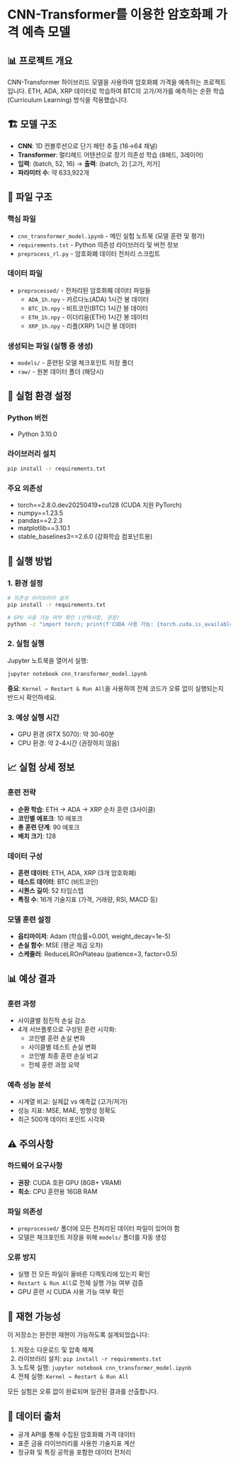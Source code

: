 # CNN-Transformer를 이용한 암호화폐 가격 예측 모델

## 📊 프로젝트 개요
CNN-Transformer 하이브리드 모델을 사용하여 암호화폐 가격을 예측하는 프로젝트입니다. ETH, ADA, XRP 데이터로 학습하여 BTC의 고가/저가를 예측하는 순환 학습(Curriculum Learning) 방식을 적용했습니다.

## 🏗️ 모델 구조
- **CNN**: 1D 컨볼루션으로 단기 패턴 추출 (16→64 채널)
- **Transformer**: 멀티헤드 어텐션으로 장기 의존성 학습 (8헤드, 3레이어)
- **입력**: (batch, 52, 16) → **출력**: (batch, 2) [고가, 저가]
- **파라미터 수**: 약 633,922개

## 📁 파일 구조

### **핵심 파일**
- `cnn_transformer_model.ipynb` - 메인 실험 노트북 (모델 훈련 및 평가)
- `requirements.txt` - Python 의존성 라이브러리 및 버전 정보
- `preprocess_rl.py` - 암호화폐 데이터 전처리 스크립트

### **데이터 파일**
- `preprocessed/` - 전처리된 암호화폐 데이터 파일들
  - `ADA_1h.npy` - 카르다노(ADA) 1시간 봉 데이터
  - `BTC_1h.npy` - 비트코인(BTC) 1시간 봉 데이터
  - `ETH_1h.npy` - 이더리움(ETH) 1시간 봉 데이터
  - `XRP_1h.npy` - 리플(XRP) 1시간 봉 데이터

### **생성되는 파일** (실행 중 생성)
- `models/` - 훈련된 모델 체크포인트 저장 폴더
- `raw/` - 원본 데이터 폴더 (해당시)

## 🔧 실험 환경 설정

### **Python 버전**
- Python 3.10.0

### **라이브러리 설치**
```bash
pip install -r requirements.txt
```

### **주요 의존성**
- torch==2.8.0.dev20250419+cu128 (CUDA 지원 PyTorch)
- numpy==1.23.5
- pandas==2.2.3
- matplotlib==3.10.1
- stable_baselines3==2.6.0 (강화학습 컴포넌트용)

## 🚀 실행 방법

### **1. 환경 설정**
```bash
# 의존성 라이브러리 설치
pip install -r requirements.txt

# GPU 사용 가능 여부 확인 (선택사항, 권장)
python -c "import torch; print(f'CUDA 사용 가능: {torch.cuda.is_available()}')"
```

### **2. 실험 실행**
Jupyter 노트북을 열어서 실행:
```bash
jupyter notebook cnn_transformer_model.ipynb
```

**중요**: `Kernel → Restart & Run All`을 사용하여 전체 코드가 오류 없이 실행되는지 반드시 확인하세요.

### **3. 예상 실행 시간**
- GPU 환경 (RTX 5070): 약 30-60분
- CPU 환경: 약 2-4시간 (권장하지 않음)

## 📈 실험 상세 정보

### **훈련 전략**
- **순환 학습**: ETH → ADA → XRP 순차 훈련 (3사이클)
- **코인별 에포크**: 10 에포크
- **총 훈련 단계**: 90 에포크
- **배치 크기**: 128

### **데이터 구성**
- **훈련 데이터**: ETH, ADA, XRP (3개 암호화폐)
- **테스트 데이터**: BTC (비트코인)
- **시퀀스 길이**: 52 타임스텝
- **특징 수**: 16개 기술지표 (가격, 거래량, RSI, MACD 등)

### **모델 훈련 설정**
- **옵티마이저**: Adam (학습률=0.001, weight_decay=1e-5)
- **손실 함수**: MSE (평균 제곱 오차)
- **스케줄러**: ReduceLROnPlateau (patience=3, factor=0.5)

## 📊 예상 결과

### **훈련 과정**
- 사이클별 점진적 손실 감소
- 4개 서브플롯으로 구성된 훈련 시각화:
  - 코인별 훈련 손실 변화
  - 사이클별 테스트 손실 변화
  - 코인별 최종 훈련 손실 비교
  - 전체 훈련 과정 요약

### **예측 성능 분석**
- 시계열 비교: 실제값 vs 예측값 (고가/저가)
- 성능 지표: MSE, MAE, 방향성 정확도
- 최근 500개 데이터 포인트 시각화

## ⚠️ 주의사항

### **하드웨어 요구사항**
- **권장**: CUDA 호환 GPU (8GB+ VRAM)
- **최소**: CPU 훈련용 16GB RAM

### **파일 의존성**
- `preprocessed/` 폴더에 모든 전처리된 데이터 파일이 있어야 함
- 모델은 체크포인트 저장을 위해 `models/` 폴더를 자동 생성

### **오류 방지**
- 실행 전 모든 파일이 올바른 디렉토리에 있는지 확인
- `Restart & Run All`로 전체 실행 가능 여부 검증
- GPU 훈련 시 CUDA 사용 가능 여부 확인

## 🎯 재현 가능성

이 저장소는 완전한 재현이 가능하도록 설계되었습니다:
1. 저장소 다운로드 및 압축 해제
2. 라이브러리 설치: `pip install -r requirements.txt`
3. 노트북 실행: `jupyter notebook cnn_transformer_model.ipynb`
4. 전체 실행: `Kernel → Restart & Run All`

모든 실험은 오류 없이 완료되며 일관된 결과를 산출합니다.

## 📝 데이터 출처
- 공개 API를 통해 수집된 암호화폐 가격 데이터
- 표준 금융 라이브러리를 사용한 기술지표 계산
- 정규화 및 특징 공학을 포함한 데이터 전처리 